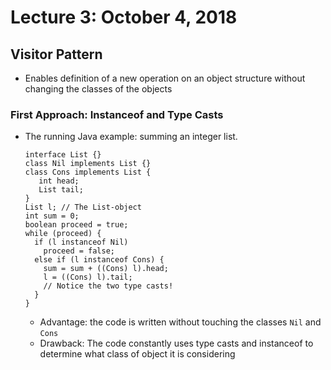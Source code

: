 # Lecture 3: October 4, 2018
## Visitor Pattern
* Enables definition of a new operation on an object structure without changing the classes of the objects
### First Approach: Instanceof and Type Casts
* The running Java example: summing an integer list.
  ```
  interface List {}
  class Nil implements List {}
  class Cons implements List {
     int head;
     List tail;
  }
  List l; // The List-object
  int sum = 0;
  boolean proceed = true;
  while (proceed) {
    if (l instanceof Nil)
      proceed = false;
    else if (l instanceof Cons) {
      sum = sum + ((Cons) l).head;
      l = ((Cons) l).tail;
      // Notice the two type casts!
    }
  }
  ```
  * Advantage: the code is written without touching the classes `Nil` and `Cons`
  * Drawback: The code constantly uses type casts and instanceof to determine what class of object it is considering
  
